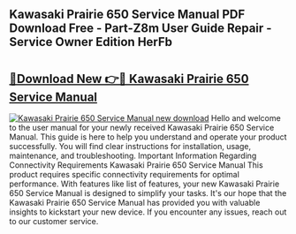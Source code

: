 ## Kawasaki Prairie 650 Service Manual PDF Download Free - Part-Z8m User Guide Repair - Service Owner Edition HerFb

# <h2><a href="http://bc17008.oget.top/?id=Kawasaki+Prairie+650+Service+Manual">🔗Download New 👉🔴 Kawasaki Prairie 650 Service Manual</a></h2>

[![Kawasaki Prairie 650 Service Manual new download](https://i.imgur.com/5g1atiW.png)](http://bc17008.oget.top/?id=Kawasaki+Prairie+650+Service+Manual)
Hello and welcome to the user manual for your newly received Kawasaki Prairie 650 Service Manual. This guide is here to help you understand and operate your product successfully. You will find clear instructions for installation, usage, maintenance, and troubleshooting. Important Information Regarding Connectivity Requirements Kawasaki Prairie 650 Service Manual This product requires specific connectivity requirements for optimal performance. With features like list of features, your new Kawasaki Prairie 650 Service Manual is designed to simplify your tasks. It's our hope that the Kawasaki Prairie 650 Service Manual has provided you with valuable insights to kickstart your new device. If you encounter any issues, reach out to our customer service.
